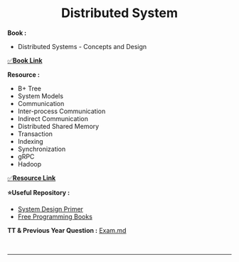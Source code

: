 <h1 align="center">Distributed System</h1>

**Book :**
- Distributed Systems - Concepts and Design

[✅**Book Link**][book]

[book]: https://drive.google.com/drive/folders/1x00yUHeRngC5BxOQlN53pUgrafEzKHbz?usp=sharing

**Resource :**
- B+ Tree
- System Models
- Communication
- Inter-process Communication
- Indirect Communication
- Distributed Shared Memory
- Transaction
- Indexing
- Synchronization
- gRPC
- Hadoop

[✅**Resource Link**](https://drive.google.com/drive/folders/1s6RlQIp5dzxM6UYJKV7NJkkLQ7BmID6V?usp=sharing)

**⭐Useful Repository :** 
- [System Design Primer](https://github.com/donnemartin/system-design-primer)
- [Free Programming Books](https://github.com/EbookFoundation/free-programming-books)

**TT & Previous Year Question :** [Exam.md](Exam.md)

<br><hr><br>

